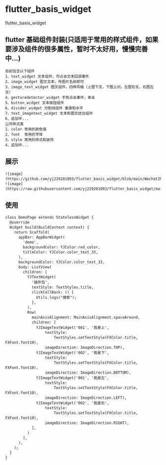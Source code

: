 # flutter_basis_widget

flutter_basis_widget

## flutter 基础组件封装(只适用于常用的样式组件，如果要涉及组件的很多属性，暂时不太好用，慢慢完善中...)
    目前包含以下组件
    1、text_widget 文本组件，可点击文本回调事件
    2、image_widget 图文文本，传图片名称即可
    3、image_text_widget 图文组件，四种风格（上图下文，下图上问，左图右文，右图左文）
    4、gesturedetector_widget 手势点击事件，单击
    5、button_widget 文本按钮组件
    6、divider_widget 分割线组件 垂直和水平
    7、text_imagetext_widget 文本和图文结合组件
    6、追加中...
    公共样式类
    1、color 常用的颜色值
    2、font  常用的字体
    3、style 常用的样式和装饰
    4、追加中...

## 展示

    ![image](https://github.com/yj229201093/flutter_basis_widget/blob/main/WechatIMG57.png)
    ![image](https://raw.githubusercontent.com/yj229201093/flutter_basis_widget/main/WechatIMG57.png)


## 使用
    class DemoPage extends StatelessWidget {
      @override
      Widget build(BuildContext context) {
        return Scaffold(
          appBar: AppBarWidget(
            'demo',
            backgroundColor: YJColor.red_color,
            titleColor: YJColor.color_text_33,
          ),
          backgroundColor: YJColor.color_text_33,
          body: ListView(
            children: [
              YJTextWidget(
                '插件包',
                textStyle: TextStyles.title,
                clickCallBack: () {
                  Utils.logs("搜索");
                },
              ),
              Row(
                mainAxisAlignment: MainAxisAlignment.spaceAround,
                children: [
                  YJImageTextWidget('001', '我是上',
                      textStyle:
                          TextStyles.setTextStyle(FXColor.title, FXFont.font10),
                      imageDirection: ImageDirection.TOP),
                  YJImageTextWidget('002', '我是下',
                      textStyle:
                          TextStyles.setTextStyle(FXColor.title, FXFont.font10),
                      imageDirection: ImageDirection.BOTTOM),
                  YJImageTextWidget('001', '我是左',
                      textStyle:
                          TextStyles.setTextStyle(FXColor.title, FXFont.font10),
                      imageDirection: ImageDirection.LEFT),
                  YJImageTextWidget('002', '我是右',
                      textStyle:
                          TextStyles.setTextStyle(FXColor.title, FXFont.font10),
                      imageDirection: ImageDirection.RIGHT),
                ],
              )
            ],
          ),
        );
      }
    }




